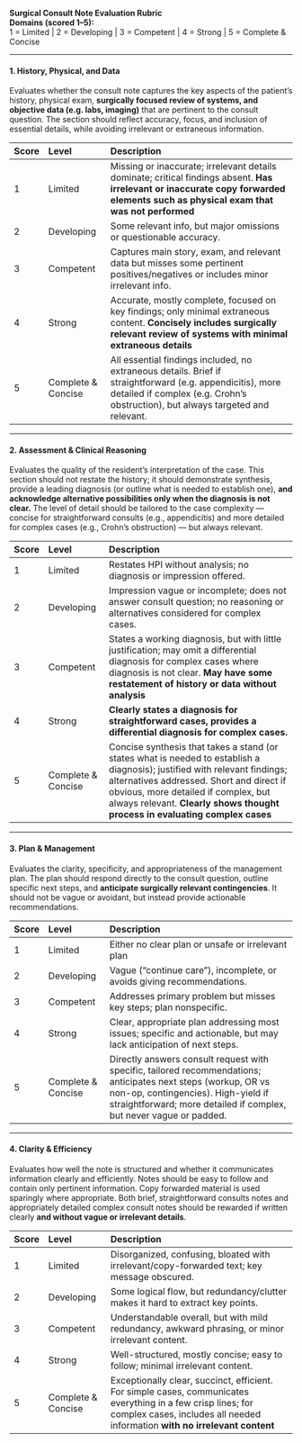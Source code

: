 **Surgical Consult Note Evaluation Rubric**  
**Domains (scored 1–5):**  
1 \= Limited | 2 \= Developing | 3 \= Competent | 4 \= Strong | 5 \= Complete & Concise

---

#### 1\. History, Physical, **and Data**

Evaluates whether the consult note captures the key aspects of the patient’s history, physical exam, **surgically focused review of systems, and objective data (e.g. labs, imaging)** that are pertinent to the consult question. The section should reflect accuracy, focus, and inclusion of essential details, while avoiding irrelevant or extraneous information.

| Score | Level | Description |
| :---- | :---- | :---- |
| 1 | Limited | Missing or inaccurate; irrelevant details dominate; critical findings absent. **Has irrelevant or inaccurate copy forwarded elements such as physical exam that was not performed** |
| 2 | Developing | Some relevant info, but major omissions or questionable accuracy. |
| 3 | Competent | Captures main story, exam, and relevant data but misses some pertinent positives/negatives or includes minor irrelevant info. |
| 4 | Strong | Accurate, mostly complete, focused on key findings; only minimal extraneous content. **Concisely includes surgically relevant review of systems with minimal extraneous details** |
| 5 | Complete & Concise | All essential findings included, no extraneous details. Brief if straightforward (e.g. appendicitis), more detailed if complex (e.g. Crohn’s obstruction), but always targeted and relevant. |

---

#### 2\. Assessment & Clinical Reasoning

Evaluates the quality of the resident’s interpretation of the case. This section should not restate the history; it should demonstrate synthesis, provide a leading diagnosis (or outline what is needed to establish one), **and acknowledge alternative possibilities only when the diagnosis is not clear.** The level of detail should be tailored to the case complexity — concise for straightforward consults (e.g., appendicitis) and more detailed for complex cases (e.g., Crohn’s obstruction) — but always relevant.

| Score | Level | Description |
| :---- | :---- | :---- |
| 1 | Limited | Restates HPI without analysis; no diagnosis or impression offered. |
| 2 | Developing | Impression vague or incomplete; does not answer consult question; no reasoning or alternatives considered for complex cases. |
| 3 | Competent | States a working diagnosis, but with little justification; may omit a differential diagnosis for complex cases where diagnosis is not clear. **May have some restatement of history or data without analysis** |
| 4 | Strong | **Clearly states a diagnosis for straightforward cases, provides a differential diagnosis for complex cases.** |
| 5 | Complete & Concise | Concise synthesis that takes a stand (or states what is needed to establish a diagnosis); justified with relevant findings; alternatives addressed. Short and direct if obvious, more detailed if complex, but always relevant. **Clearly shows thought process in evaluating complex cases** |

---

#### 3\. Plan & Management

Evaluates the clarity, specificity, and appropriateness of the management plan. The plan should respond directly to the consult question, outline specific next steps, and **anticipate surgically relevant contingencies**. It should not be vague or avoidant, but instead provide actionable recommendations.

| Score | Level | Description |
| :---- | :---- | :---- |
| 1 | Limited | Either no clear plan or unsafe or irrelevant plan |
| 2 | Developing | Vague (“continue care”), incomplete, or avoids giving recommendations. |
| 3 | Competent | Addresses primary problem but misses key steps; plan nonspecific. |
| 4 | Strong | Clear, appropriate plan addressing most issues; specific and actionable, but may lack anticipation of next steps. |
| 5 | Complete & Concise | Directly answers consult request with specific, tailored recommendations; anticipates next steps (workup, OR vs non-op, contingencies). High-yield if straightforward; more detailed if complex, but never vague or padded. |

---

#### 4\. Clarity & Efficiency

Evaluates how well the note is structured and whether it communicates information clearly and efficiently. Notes should be easy to follow and contain only pertinent information. Copy forwarded material is used sparingly where appropriate. Both brief, straightforward consults notes and appropriately detailed complex consult notes should be rewarded if written clearly **and without vague or irrelevant details**. 

| Score | Level | Description |
| :---- | :---- | :---- |
| 1 | Limited | Disorganized, confusing, bloated with irrelevant/copy-forwarded text; key message obscured. |
| 2 | Developing | Some logical flow, but redundancy/clutter makes it hard to extract key points. |
| 3 | Competent | Understandable overall, but with mild redundancy, awkward phrasing, or minor irrelevant content. |
| 4 | Strong | Well-structured, mostly concise; easy to follow; minimal irrelevant content. |
| 5 | Complete & Concise | Exceptionally clear, succinct, efficient. For simple cases, communicates everything in a few crisp lines; for complex cases, includes all needed information **with no irrelevant content** |

